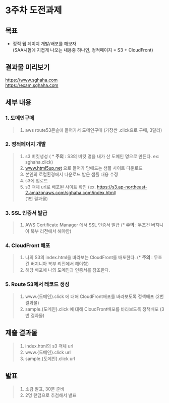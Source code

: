 # 3주차 도전과제

## 목표
* 정적 웹 페이지 개발/배포를 해보자   
(SAA시험에 지겹게 나오는 내용중 하나인, 정적페이지 = S3 + CloudFront)

## 결과물 미리보기
https://www.sghaha.com   
https://exam.sghaha.com



## 세부 내용

### 1. 도메인구매
> 1. aws route53콘솔에 들어가서 도메인구매 (가장싼 .click으로 구매, 3달러)

### 2. 정적페이지 개발
> 1. s3 버킷생성 ( * **주의** : S3의 버킷 명을 내가 산 도메인 명으로 만든다.  ex: sghaha.click)
> 2. www.html5up.net 으로 들어가 맘에드는 샘플 사이트 다운로드   
> 3. 본인의 로컬환경에서 다운로드 받은 샘플 내용 수정   
> 4. s3에 업로드   
> 5. s3 객체 url로 배포된 사이트 확인 (ex. https://s3.ap-northeast-2.amazonaws.com/sghaha.com/index.html)    
>   (1번 결과물)

### 3. SSL 인증서 발급
> 1. AWS Certificate Manager 에서 SSL 인증서 발급 (* **주의** : 무조건 버지니아 북부 리전에서 해야함)

### 4. CloudFront 배포
> 1. 나의 S3의 index.html을 바라보는 CloudFront를 배포한다. (* **주의** : 무조건 버지니아 북부 리전에서 해야함)
> 2. 해당 배포에 나의 도메인과 인증서를 참조한다.
   
### 5. Route 53에서 레코드 생성
> 1. www.{도메인}.click 에 대해 CloudFront배포를 바라보도록 정책배포
>    (2번 결과물)
> 2. sample.{도메인}.click 에 대해 CloudFront배포를 바라보도록 정책배포
>    (3번 결과물)

## 제출 결과물
> 1. index.html의 s3 객체 url
> 2. www.{도메인}.click url
> 3. sample.{도메인}.click url

## 발표
> 1. 소감 발표, 30분 준비
> 2. 2명 랜덤으로 추첨해서 발표
